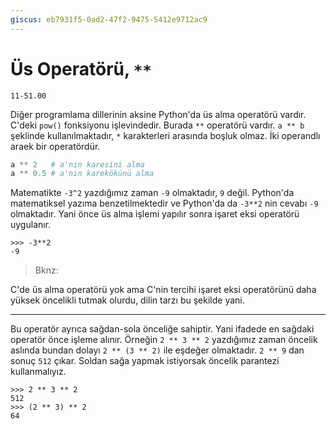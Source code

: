 ```yaml
---
giscus: eb7931f5-0ad2-47f2-9475-5412e9712ac9
---
```


# Üs Operatörü, `**`

`11-51.00`

Diğer programlama dillerinin aksine Python'da üs alma operatörü vardır. C'deki
`pow()` fonksiyonu işlevindedir. Burada `**` operatörü vardır. `a ** b` şeklinde
kullanılmaktadır, `*` karakterleri arasında boşluk olmaz. İki operandlı araek
bir operatördür.

```python
a ** 2   # a'nın karesini alma
a ** 0.5 # a'nın karekökünü alma
```

Matematikte `-3^2` yazdığımız zaman `-9` olmaktadır, `9` değil. Python'da
matematiksel yazıma benzetilmektedir ve Python'da da `-3**2` nin cevabı `-9`
olmaktadır. Yani önce üs alma işlemi yapılır sonra işaret eksi operatörü
uygulanır.

```text
>>> -3**2
-9
```

> Bknz: [](operator-oncelikleri.md)

C'de üs alma operatörü yok ama C'nin tercihi işaret eksi operatörünü daha yüksek
öncelikli tutmak olurdu, dilin tarzı bu şekilde yani.

---

Bu operatör ayrıca sağdan-sola önceliğe sahiptir. Yani ifadede en sağdaki
operatör önce işleme alınır. Örneğin `2 ** 3 ** 2` yazdığımız zaman öncelik
aslında bundan dolayı `2 ** (3 ** 2)` ile eşdeğer olmaktadır. `2 ** 9` dan sonuç
`512` çıkar. Soldan sağa yapmak istiyorsak öncelik parantezi kullanmalıyız.

```text
>>> 2 ** 3 ** 2
512
>>> (2 ** 3) ** 2
64
```
